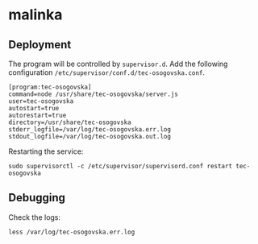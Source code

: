 # malinka

## Deployment

The program will be controlled by `supervisor.d`. Add the following configuration `/etc/supervisor/conf.d/tec-osogovska.conf`.

```
[program:tec-osogovska]
command=node /usr/share/tec-osogovska/server.js
user=tec-osogovska
autostart=true
autorestart=true
directory=/usr/share/tec-osogovska
stderr_logfile=/var/log/tec-osogovska.err.log
stdout_logfile=/var/log/tec-osogovska.out.log
```

Restarting the service:

```
sudo supervisorctl -c /etc/supervisor/supervisord.conf restart tec-osogovska
```

## Debugging

Check the logs:

```
less /var/log/tec-osogovska.err.log
```


